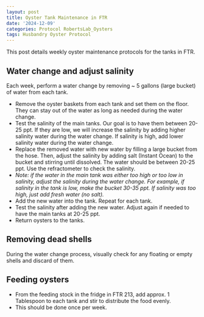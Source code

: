 ```yaml
---
layout: post
title: Oyster Tank Maintenance in FTR
date: '2024-12-09'
categories: Protocol RobertsLab_Oysters
tags: Husbandry Oyster Protocol
---
```


This post details weekly oyster maintenance protocols for the tanks in FTR.  

## Water change and adjust salinity 

Each week, perform a water change by removing ~ 5 gallons (large bucket) of water from each tank. 

- Remove the oyster baskets from each tank and set them on the floor. They can stay out of the water as long as needed during the water change. 
- Test the salinity of the main tanks. Our goal is to have them between 20-25 ppt. If they are low, we will increase the salinity by adding higher salinity water during the water change. If salinity is high, add lower salinity water during the water change. 
- Replace the removed water with new water by filling a large bucket from the hose. Then, adjust the salinity by adding salt (Instant Ocean) to the bucket and stirring until dissolved. The water should be between 20-25 ppt. Use the refractometer to check the salinity. 
- *Note: if the water in the main tank was either too high or too low in salinity, adjust the salinity during the water change. For example, if salinity in the tank is low, make the bucket 30-35 ppt. If salinity was too high, just add fresh water (no salt).* 
- Add the new water into the tank. Repeat for each tank. 
- Test the salinity after adding the new water. Adjust again if needed to have the main tanks at 20-25 ppt. 
- Return oysters to the tanks.

## Removing dead shells 

During the water change process, visually check for any floating or empty shells and discard of them. 

## Feeding oysters 

- From the feeding stock in the fridge in FTR 213, add approx. 1 Tablespoon to each tank and stir to distribute the food evenly.  
- This should be done once per week. 

